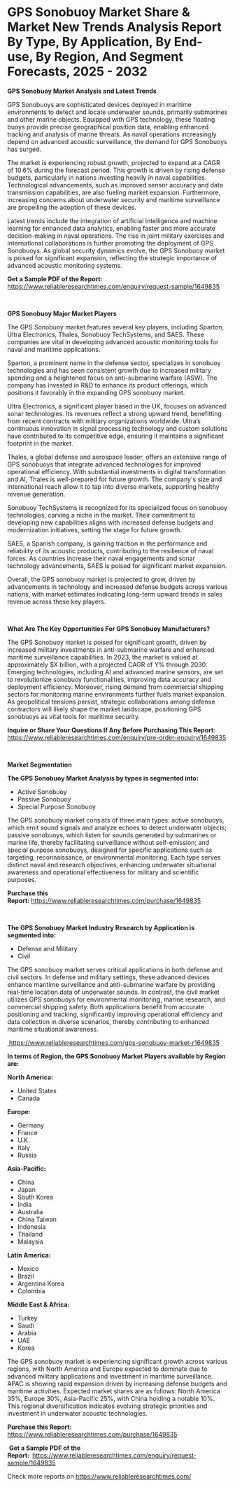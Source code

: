 <p><h1>GPS Sonobuoy Market Share & Market New Trends Analysis Report By Type, By Application, By End-use, By Region, And Segment Forecasts, 2025 - 2032</h1></p><p><strong>GPS Sonobuoy Market Analysis and Latest Trends</strong></p>
<p><p>GPS Sonobuoys are sophisticated devices deployed in maritime environments to detect and locate underwater sounds, primarily submarines and other marine objects. Equipped with GPS technology, these floating buoys provide precise geographical position data, enabling enhanced tracking and analysis of marine threats. As naval operations increasingly depend on advanced acoustic surveillance, the demand for GPS Sonobuoys has surged.</p><p>The market is experiencing robust growth, projected to expand at a CAGR of 10.6% during the forecast period. This growth is driven by rising defense budgets, particularly in nations investing heavily in naval capabilities. Technological advancements, such as improved sensor accuracy and data transmission capabilities, are also fueling market expansion. Furthermore, increasing concerns about underwater security and maritime surveillance are propelling the adoption of these devices.</p><p>Latest trends include the integration of artificial intelligence and machine learning for enhanced data analytics, enabling faster and more accurate decision-making in naval operations. The rise in joint military exercises and international collaborations is further promoting the deployment of GPS Sonobuoys. As global security dynamics evolve, the GPS Sonobuoy market is poised for significant expansion, reflecting the strategic importance of advanced acoustic monitoring systems.</p></p>
<p><strong>Get a Sample PDF of the Report:&nbsp;</strong> <a href="https://www.reliableresearchtimes.com/enquiry/request-sample/1649835?utm_campaign=3585&utm_medium=2&utm_source=Github&utm_content=ia&utm_term=26032025&utm_id=gps-sonobuoy">https://www.reliableresearchtimes.com/enquiry/request-sample/1649835</a></p>
<p>&nbsp;</p>
<p><strong>GPS Sonobuoy Major Market Players</strong></p>
<p><p>The GPS Sonobuoy market features several key players, including Sparton, Ultra Electronics, Thales, Sonobuoy TechSystems, and SAES. These companies are vital in developing advanced acoustic monitoring tools for naval and maritime applications.</p><p>Sparton, a prominent name in the defense sector, specializes in sonobuoy technologies and has seen consistent growth due to increased military spending and a heightened focus on anti-submarine warfare (ASW). The company has invested in R&D to enhance its product offerings, which positions it favorably in the expanding GPS sonobuoy market.</p><p>Ultra Electronics, a significant player based in the UK, focuses on advanced sonar technologies. Its revenues reflect a strong upward trend, benefitting from recent contracts with military organizations worldwide. Ultra’s continuous innovation in signal processing technology and custom solutions have contributed to its competitive edge, ensuring it maintains a significant footprint in the market.</p><p>Thales, a global defense and aerospace leader, offers an extensive range of GPS sonobuoys that integrate advanced technologies for improved operational efficiency. With substantial investments in digital transformation and AI, Thales is well-prepared for future growth. The company's size and international reach allow it to tap into diverse markets, supporting healthy revenue generation.</p><p>Sonobuoy TechSystems is recognized for its specialized focus on sonobuoy technologies, carving a niche in the market. Their commitment to developing new capabilities aligns with increased defense budgets and modernization initiatives, setting the stage for future growth.</p><p>SAES, a Spanish company, is gaining traction in the performance and reliability of its acoustic products, contributing to the resilience of naval forces. As countries increase their naval engagements and sonar technology advancements, SAES is poised for significant market expansion.</p><p>Overall, the GPS sonobuoy market is projected to grow, driven by advancements in technology and increased defense budgets across various nations, with market estimates indicating long-term upward trends in sales revenue across these key players.</p></p>
<p>&nbsp;</p>
<p><strong>What Are The Key Opportunities For GPS Sonobuoy Manufacturers?</strong></p>
<p><p>The GPS Sonobuoy market is poised for significant growth, driven by increased military investments in anti-submarine warfare and enhanced maritime surveillance capabilities. In 2023, the market is valued at approximately $X billion, with a projected CAGR of Y% through 2030. Emerging technologies, including AI and advanced marine sensors, are set to revolutionize sonobuoy functionalities, improving data accuracy and deployment efficiency. Moreover, rising demand from commercial shipping sectors for monitoring marine environments further fuels market expansion. As geopolitical tensions persist, strategic collaborations among defense contractors will likely shape the market landscape, positioning GPS sonobuoys as vital tools for maritime security.</p></p>
<p><strong>Inquire or Share Your Questions If Any Before Purchasing This Report:</strong> <a href="https://www.reliableresearchtimes.com/enquiry/pre-order-enquiry/1649835?utm_campaign=3585&utm_medium=2&utm_source=Github&utm_content=ia&utm_term=26032025&utm_id=gps-sonobuoy">https://www.reliableresearchtimes.com/enquiry/pre-order-enquiry/1649835</a></p>
<p>&nbsp;</p>
<p><strong>Market Segmentation</strong></p>
<p><strong>The GPS Sonobuoy Market Analysis by types is segmented into:</strong></p>
<p><ul><li>Active Sonobuoy</li><li>Passive Sonobuoy</li><li>Special Purpose Sonobuoy</li></ul></p>
<p><p>The GPS sonobuoy market consists of three main types: active sonobuoys, which emit sound signals and analyze echoes to detect underwater objects; passive sonobuoys, which listen for sounds generated by submarines or marine life, thereby facilitating surveillance without self-emission; and special purpose sonobuoys, designed for specific applications such as targeting, reconnaissance, or environmental monitoring. Each type serves distinct naval and research objectives, enhancing underwater situational awareness and operational effectiveness for military and scientific purposes. </p></p>
<p><strong>Purchase this Report:&nbsp;</strong><a href="https://www.reliableresearchtimes.com/purchase/1649835?utm_campaign=3585&utm_medium=2&utm_source=Github&utm_content=ia&utm_term=26032025&utm_id=gps-sonobuoy">https://www.reliableresearchtimes.com/purchase/1649835</a></p>
<p>&nbsp;</p>
<p><strong>The GPS Sonobuoy Market Industry Research by Application is segmented into:</strong></p>
<p><ul><li>Defense and Military</li><li>Civil</li></ul></p>
<p><p>The GPS sonobuoy market serves critical applications in both defense and civil sectors. In defense and military settings, these advanced devices enhance maritime surveillance and anti-submarine warfare by providing real-time location data of underwater sounds. In contrast, the civil market utilizes GPS sonobuoys for environmental monitoring, marine research, and commercial shipping safety. Both applications benefit from accurate positioning and tracking, significantly improving operational efficiency and data collection in diverse scenarios, thereby contributing to enhanced maritime situational awareness.</p></p>
<p><a href="https://www.reliableresearchtimes.com/gps-sonobuoy-market-r1649835?utm_campaign=3585&utm_medium=2&utm_source=Github&utm_content=ia&utm_term=26032025&utm_id=gps-sonobuoy">&nbsp;https://www.reliableresearchtimes.com/gps-sonobuoy-market-r1649835</a></p>
<p><strong>In terms of Region, the GPS Sonobuoy Market Players available by Region are:</strong></p>
<p>
    <p> <strong> North America: </strong>
        <ul>
            <li>United States</li>
            <li>Canada</li>
        </ul>
        </p> 
    <p> <strong> Europe: </strong>
        <ul>
            <li>Germany</li>
            <li>France</li>
            <li>U.K.</li>
            <li>Italy</li>
            <li>Russia</li>
        </ul>
        </p> 
    <p> <strong> Asia-Pacific: </strong>
        <ul>
            <li>China</li>
            <li>Japan</li>
            <li>South Korea</li>
            <li>India</li>
            <li>Australia</li>
            <li>China Taiwan</li>
            <li>Indonesia</li>
            <li>Thailand</li>
            <li>Malaysia</li>
        </ul>
        </p> 
    <p> <strong> Latin America: </strong>
        <ul>
            <li>Mexico</li>
            <li>Brazil</li>
            <li>Argentina Korea</li>
            <li>Colombia</li>
        </ul>
        </p> 
    <p> <strong> Middle East & Africa: </strong>
        <ul>
            <li>Turkey</li>
            <li>Saudi</li>
            <li>Arabia</li>
            <li>UAE</li>
            <li>Korea</li>
        </ul>
    </p>
    </p>
<p><p>The GPS sonobuoy market is experiencing significant growth across various regions, with North America and Europe expected to dominate due to advanced military applications and investment in maritime surveillance. APAC is showing rapid expansion driven by increasing defense budgets and maritime activities. Expected market shares are as follows: North America 35%, Europe 30%, Asia-Pacific 25%, with China holding a notable 10%. This regional diversification indicates evolving strategic priorities and investment in underwater acoustic technologies.</p></p>
<p><strong>Purchase this Report: </strong><a href="https://www.reliableresearchtimes.com/purchase/1649835?utm_campaign=3585&utm_medium=2&utm_source=Github&utm_content=ia&utm_term=26032025&utm_id=gps-sonobuoy">https://www.reliableresearchtimes.com/purchase/1649835</a></p>
<p>&nbsp;<strong>Get a Sample PDF of the Report:&nbsp;&nbsp;</strong><a href="https://www.reliableresearchtimes.com/enquiry/request-sample/1649835?utm_campaign=3585&utm_medium=2&utm_source=Github&utm_content=ia&utm_term=26032025&utm_id=gps-sonobuoy">https://www.reliableresearchtimes.com/enquiry/request-sample/1649835</a></p>
<p><strong></strong></p>
<p>Check more reports on <a href="https://www.reliableresearchtimes.com/?utm_campaign=3585&utm_medium=2&utm_source=Github&utm_content=ia&utm_term=26032025&utm_id=gps-sonobuoy">https://www.reliableresearchtimes.com/</a></p>